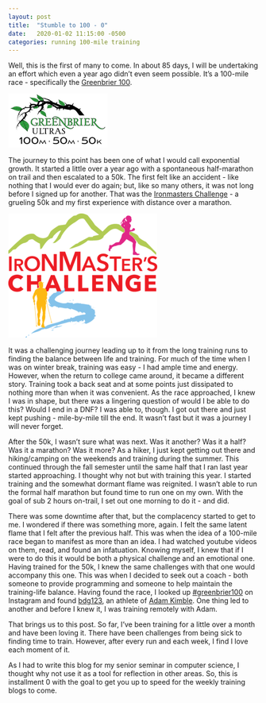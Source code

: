 ```yaml
---
layout: post
title:  "Stumble to 100 - 0"
date:   2020-01-02 11:15:00 -0500
categories: running 100-mile training
---
```


Well, this is the first of many to come. In about 85 days, I will be undertaking an effort which even a year ago didn’t even seem possible. It’s a 100-mile race - specifically the [Greenbrier 100](https://ultrasignup.com/register.aspx?did=70284).

![Greenbrier100](/assets/Greenbrier100.png)

The journey to this point has been one of what I would call exponential growth. It started a little over a year ago with a spontaneous half-marathon on trail and then escalated to a 50k. The first felt like an accident - like nothing that I would ever do again; but, like so many others, it was not long before I signed up for another. That was the [Ironmasters Challenge](https://ironmasterschallenge.com/158-2/) - a grueling 50k and my first experience with distance over a marathon.

![IronMasters](/assets/IronMasters.png)

 It was a challenging journey leading up to it from the long training runs to finding the balance between life and training. For much of the time when I was on winter break, training was easy - I had ample time and energy. However, when the return to college came around, it became a different story. Training took a back seat and at some points just dissipated to nothing more than when it was convenient. As the race approached, I knew I was in shape, but there was a lingering question of would I be able to do this? Would I end in a DNF? I was able to, though. I got out there and just kept pushing - mile-by-mile till the end. It wasn’t fast but it was a journey I will never forget.

After the 50k, I wasn’t sure what was next. Was it another? Was it a half? Was it a marathon? Was it more? As a hiker, I just kept getting out there and hiking/camping on the weekends and training during the summer. This continued through the fall semester until the same half that I ran last year started approaching. I thought why not but with training this year. I started training and the somewhat dormant flame was reignited. I wasn’t able to run the formal half marathon but found time to run one on my own. With the goal of sub 2 hours on-trail, I set out one morning to do it -  and did.

There was some downtime after that, but the complacency started to get to me. I wondered if there was something more, again. I felt the same latent flame that I felt after the previous half. This was when the idea of a 100-mile race began to manifest as more than an idea. I had watched youtube videos on them, read, and found an infatuation. Knowing myself, I knew that if I were to do this it would be both a physical challenge and an emotional one. Having trained for the 50k, I knew the same challenges with that one would accompany this one. This was when I decided to seek out a coach - both someone to provide programming and someone to help maintain the training-life balance. Having found the race, I looked up [#greenbrier100](https://www.instagram.com/explore/tags/greenbrier100/) on Instagram and found [bdg123](https://www.instagram.com/p/BwcXeDDDgBD/), an athlete of [Adam Kimble](https://adamkimble.com/). One thing led to another and before I knew it, I was training remotely with Adam.

That brings us to this post. So far, I’ve been training for a little over a month and have been loving it. There have been challenges from being sick to finding time to train. However, after every run and each week, I find I love each moment of it.

As I had to write this blog for my senior seminar in computer science, I thought why not use it as a tool for reflection in other areas. So, this is installment 0 with the goal to get you up to speed for the weekly training blogs to come.
